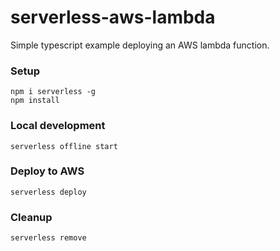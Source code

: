 # serverless-aws-lambda
Simple typescript example deploying an AWS lambda function.

### Setup
```
npm i serverless -g
npm install
```
### Local development
```
serverless offline start
```

### Deploy to AWS
```
serverless deploy
```

### Cleanup
```
serverless remove
```